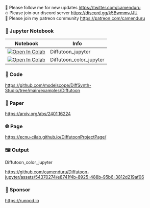 🐣 Please follow me for new updates https://twitter.com/camenduru <br />
🔥 Please join our discord server https://discord.gg/k5BwmmvJJU <br />
🥳 Please join my patreon community https://patreon.com/camenduru <br />

### 🍊 Jupyter Notebook

| Notebook | Info
| --- | --- |
[![Open In Colab](https://colab.research.google.com/assets/colab-badge.svg)](https://colab.research.google.com/github/camenduru/Diffutoon-jupyter/blob/main/Diffutoon_jupyter.ipynb) | Diffutoon_jupyter
[![Open In Colab](https://colab.research.google.com/assets/colab-badge.svg)](https://colab.research.google.com/github/camenduru/Diffutoon-jupyter/blob/main/Diffutoon_jupyter.ipynb) | Diffutoon_color_jupyter

### 🧬 Code
https://github.com/modelscope/DiffSynth-Studio/tree/main/examples/Diffutoon

### 📄 Paper
https://arxiv.org/abs/2401.16224

### 🌐 Page
https://ecnu-cilab.github.io/DiffutoonProjectPage/

### 🖼 Output

Diffutoon_color_jupyter

https://github.com/camenduru/Diffutoon-jupyter/assets/54370274/e8741f4b-8925-488b-95b6-3812d219af06

### 🏢 Sponsor
https://runpod.io

